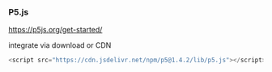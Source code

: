 ### P5.js
https://p5js.org/get-started/

integrate via download or CDN
```s
<script src="https://cdn.jsdelivr.net/npm/p5@1.4.2/lib/p5.js"></script>
```
